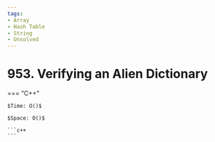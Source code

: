 ```yaml
---
tags:
- Array
- Hash Table
- String
- Unsolved
---
```



# 953. Verifying an Alien Dictionary

=== "C++"

    $Time: O()$

    $Space: O()$

    ```c++
    ```